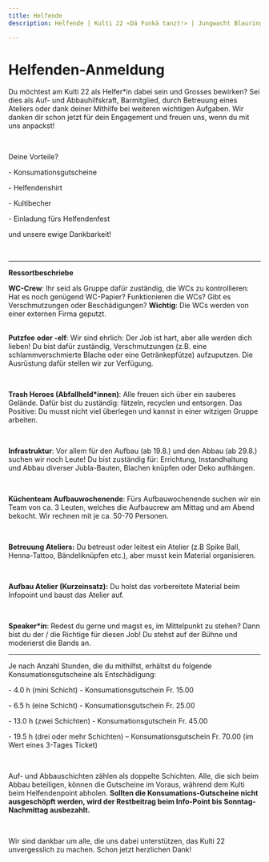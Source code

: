 ```yaml
---
title: Helfende
description: Helfende | Kulti 22 «Dä Funkä tanzt!» | Jungwacht Blauring Schweiz

---
```

# Helfenden-Anmeldung

Du möchtest am Kulti 22 als Helfer*in dabei sein und Grosses bewirken? Sei dies als Auf- und Abbauhilfskraft, Barmitglied, durch Betreuung eines Ateliers oder dank deiner Mithilfe bei weiteren wichtigen Aufgaben. Wir danken dir schon jetzt für dein Engagement und freuen uns, wenn du mit uns anpackst!

<br />

Deine Vorteile?

\- Konsumationsgutscheine

\- Helfendenshirt

\- Kultibecher

\- Einladung fürs Helfendenfest

und unsere ewige Dankbarkeit!

<br />

***

**Ressortbeschriebe**

**WC-Crew**: Ihr seid als Gruppe dafür zuständig, die WCs zu kontrollieren: Hat es noch genügend WC-Papier? Funktionieren die WCs? Gibt es Verschmutzungen oder Beschädigungen? **Wichtig**: Die WCs werden von einer externen Firma geputzt.  
<br />

**Putzfee** **oder -elf**: Wir sind ehrlich: Der Job ist hart, aber alle werden dich lieben! Du bist dafür zuständig, Verschmutzungen (z.B. eine schlammverschmierte Blache oder eine Getränkepfütze) aufzuputzen. Die Ausrüstung dafür stellen wir zur Verfügung.

<br />

**Trash Heroes (Abfallheld*innen)**: Alle freuen sich über ein sauberes Gelände. Dafür bist du zuständig: fätzeln, recyclen und entsorgen. Das Positive: Du musst nicht viel überlegen und kannst in einer witzigen Gruppe arbeiten.

<br />

**Infrastruktur**: Vor allem für den Aufbau (ab 19.8.) und den Abbau (ab 29.8.) suchen wir noch Leute! Du bist zuständig für: Errichtung, Instandhaltung und Abbau diverser Jubla-Bauten, Blachen knüpfen oder Deko aufhängen.

<br />

**Küchenteam Aufbauwochenende**: Fürs Aufbauwochenende suchen wir ein Team von ca. 3 Leuten, welches die Aufbaucrew am Mittag und am Abend bekocht. Wir rechnen mit je ca. 50-70 Personen.

<br />

**Betreuung Ateliers:** Du betreust oder leitest ein Atelier (z.B Spike Ball, Henna-Tattoo, Bändeliknüpfen etc.), aber musst kein Material organisieren.

<br />

**Aufbau Atelier (Kurzeinsatz):** Du holst das vorbereitete Material beim Infopoint und baust das Atelier auf.

<br />

**Speaker*in**: Redest du gerne und magst es, im Mittelpunkt zu stehen? Dann bist du der / die Richtige für diesen Job! Du stehst auf der Bühne und moderierst die Bands an.

***

  
Je nach Anzahl Stunden, die du mithilfst, erhältst du folgende Konsumationsgutscheine als Entschädigung:

\- 4.0 h (mini Schicht) - Konsumationsgutschein Fr. 15.00

\- 6.5 h (eine Schicht) - Konsumationsgutschein Fr. 25.00

\- 13.0 h (zwei Schichten) - Konsumationsgutschein Fr. 45.00

\- 19.5 h (drei oder mehr Schichten) – Konsumationsgutschein Fr. 70.00 (im Wert eines 3-Tages Ticket)

<br />

Auf- und Abbauschichten zählen als doppelte Schichten. Alle, die sich beim Abbau beteiligen, können die Gutscheine im Voraus, während dem Kulti beim Helfendenpoint abholen. **Sollten die Konsumations-Gutscheine nicht ausgeschöpft werden, wird der Restbeitrag beim Info-Point bis Sonntag-Nachmittag ausbezahlt.**

<br />

Wir sind dankbar um alle, die uns dabei unterstützen, das Kulti 22 unvergesslich zu machen. Schon jetzt herzlichen Dank!